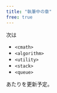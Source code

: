```yaml
---
title: "執筆中の章"
free: true
---
```


次は

- `<cmath>`
- `<algorithm>`
- `<utility>`
- `<stack>`
- `<queue>`

あたりを更新予定。
